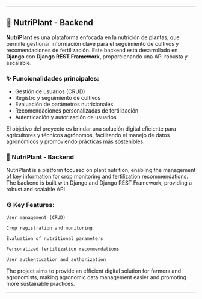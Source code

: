 ---

## 🌱 NutriPlant - Backend

**NutriPlant** es una plataforma enfocada en la nutrición de plantas, que permite gestionar información clave para el seguimiento de cultivos y recomendaciones de fertilización. Este backend está desarrollado en **Django** con **Django REST Framework**, proporcionando una API robusta y escalable.

### ✨ Funcionalidades principales:

* Gestión de usuarios (CRUD)
* Registro y seguimiento de cultivos
* Evaluación de parámetros nutricionales
* Recomendaciones personalizadas de fertilización
* Autenticación y autorización de usuarios

El objetivo del proyecto es brindar una solución digital eficiente para agricultores y técnicos agrónomos, facilitando el manejo de datos agronómicos y promoviendo prácticas más sostenibles.



### 🌱 NutriPlant - Backend

NutriPlant is a platform focused on plant nutrition, enabling the management of key information for crop monitoring and fertilization recommendations. The backend is built with Django and Django REST Framework, providing a robust and scalable API.
### ⚙️ Key Features:

    User management (CRUD)

    Crop registration and monitoring

    Evaluation of nutritional parameters

    Personalized fertilization recommendations

    User authentication and authorization

The project aims to provide an efficient digital solution for farmers and agronomists, making agronomic data management easier and promoting more sustainable practices.

---